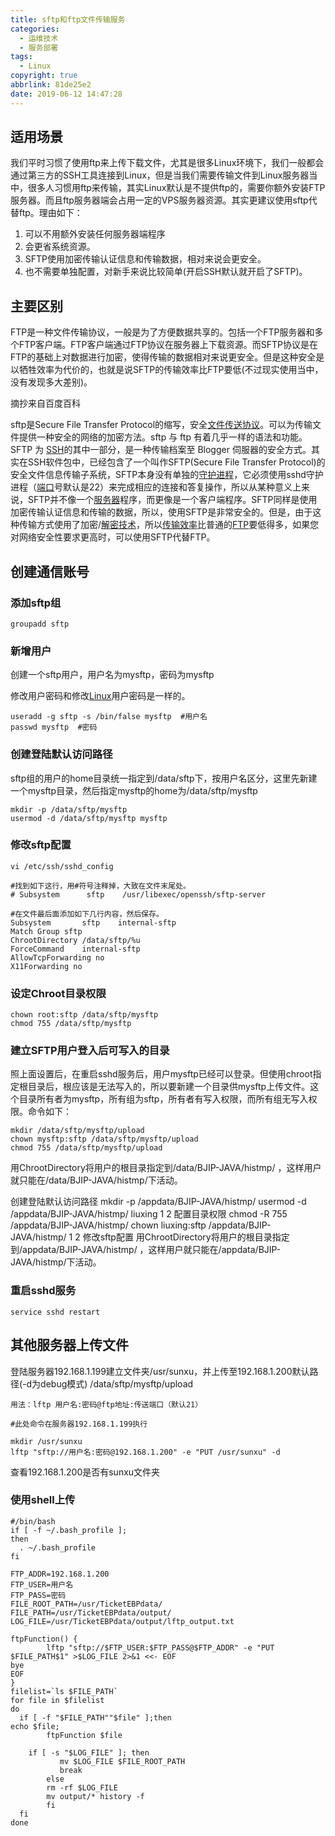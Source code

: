 ```yaml
---
title: sftp和ftp文件传输服务
categories:
  - 运维技术
  - 服务部署
tags:
  - Linux
copyright: true
abbrlink: 81de25e2
date: 2019-06-12 14:47:28
---
```


## 适用场景

我们平时习惯了使用ftp来上传下载文件，尤其是很多Linux环境下，我们一般都会通过第三方的SSH工具连接到Linux，但是当我们需要传输文件到Linux服务器当中，很多人习惯用ftp来传输，其实Linux默认是不提供ftp的，需要你额外安装FTP服务器。而且ftp服务器端会占用一定的VPS服务器资源。其实更建议使用sftp代替ftp。理由如下：

1. 可以不用额外安装任何服务器端程序
2. 会更省系统资源。
3. SFTP使用加密传输认证信息和传输数据，相对来说会更安全。
4. 也不需要单独配置，对新手来说比较简单(开启SSH默认就开启了SFTP)。

<!--more-->

## 主要区别

FTP是一种文件传输协议，一般是为了方便数据共享的。包括一个FTP服务器和多个FTP客户端。FTP客户端通过FTP协议在服务器上下载资源。而SFTP协议是在FTP的基础上对数据进行加密，使得传输的数据相对来说更安全。但是这种安全是以牺牲效率为代价的，也就是说SFTP的传输效率比FTP要低(不过现实使用当中，没有发现多大差别)。

摘抄来自百度百科

sftp是Secure File Transfer Protocol的缩写，安全[文件传送协议](https://baike.baidu.com/item/文件传送协议)。可以为传输文件提供一种安全的网络的加密方法。sftp 与 ftp 有着几乎一样的语法和功能。SFTP 为 [SSH](https://baike.baidu.com/item/SSH/10407)的其中一部分，是一种传输档案至 Blogger 伺服器的安全方式。其实在SSH软件包中，已经包含了一个叫作SFTP(Secure File Transfer Protocol)的安全文件信息传输子系统，SFTP本身没有单独的[守护进程](https://baike.baidu.com/item/守护进程)，它必须使用sshd守护进程（[端口](https://baike.baidu.com/item/端口)号默认是22）来完成相应的连接和答复操作，所以从某种意义上来说，SFTP并不像一个[服务器](https://baike.baidu.com/item/服务器)程序，而更像是一个客户端程序。SFTP同样是使用加密传输认证信息和传输的数据，所以，使用SFTP是非常安全的。但是，由于这种传输方式使用了加密/[解密技术](https://baike.baidu.com/item/解密技术)，所以[传输效率](https://baike.baidu.com/item/传输效率)比普通的[FTP](https://baike.baidu.com/item/FTP/13839)要低得多，如果您对网络安全性要求更高时，可以使用SFTP代替FTP。

## 创建通信账号

### 添加sftp组

```shell
groupadd sftp
```

### 新增用户

创建一个sftp用户，用户名为mysftp，密码为mysftp

修改用户密码和修改[Linux](http://lib.csdn.net/base/linux)用户密码是一样的。

```shell
useradd -g sftp -s /bin/false mysftp  #用户名
passwd mysftp  #密码
```

### 创建登陆默认访问路径

sftp组的用户的home目录统一指定到/data/sftp下，按用户名区分，这里先新建一个mysftp目录，然后指定mysftp的home为/data/sftp/mysftp

```shell
mkdir -p /data/sftp/mysftp  
usermod -d /data/sftp/mysftp mysftp
```

### 修改sftp配置

```
vi /etc/ssh/sshd_config

#找到如下这行，用#符号注释掉，大致在文件末尾处。
# Subsystem      sftp    /usr/libexec/openssh/sftp-server 

#在文件最后面添加如下几行内容，然后保存。
Subsystem       sftp    internal-sftp    
Match Group sftp    
ChrootDirectory /data/sftp/%u    
ForceCommand    internal-sftp    
AllowTcpForwarding no    
X11Forwarding no 
```

### 设定Chroot目录权限

```shell
chown root:sftp /data/sftp/mysftp  
chmod 755 /data/sftp/mysftp  
```

### 建立SFTP用户登入后可写入的目录

照上面设置后，在重启sshd服务后，用户mysftp已经可以登录。但使用chroot指定根目录后，根应该是无法写入的，所以要新建一个目录供mysftp上传文件。这个目录所有者为mysftp，所有组为sftp，所有者有写入权限，而所有组无写入权限。命令如下：

```shell
mkdir /data/sftp/mysftp/upload  
chown mysftp:sftp /data/sftp/mysftp/upload  
chmod 755 /data/sftp/mysftp/upload 
```

用ChrootDirectory将用户的根目录指定到/data/BJIP-JAVA/histmp/ ，这样用户就只能在/data/BJIP-JAVA/histmp/下活动。

创建登陆默认访问路径
 mkdir -p /appdata/BJIP-JAVA/histmp/
 usermod -d /appdata/BJIP-JAVA/histmp/ liuxing
1
2
配置目录权限
chmod -R 755 /appdata/BJIP-JAVA/histmp/
chown liuxing:sftp /appdata/BJIP-JAVA/histmp/
1
2
修改sftp配置
用ChrootDirectory将用户的根目录指定到/appdata/BJIP-JAVA/histmp/ ，这样用户就只能在/appdata/BJIP-JAVA/histmp/下活动。

### 重启sshd服务

```shell
service sshd restart
```



## 其他服务器上传文件

登陆服务器192.168.1.199建立文件夹/usr/sunxu，并上传至192.168.1.200默认路径(-d为debug模式)
/data/sftp/mysftp/upload

```shell
用法：lftp 用户名:密码@ftp地址:传送端口（默认21）
```

```shell
#此处命令在服务器192.168.1.199执行

mkdir /usr/sunxu
lftp "sftp://用户名:密码@192.168.1.200" -e "PUT /usr/sunxu" -d
```


查看192.168.1.200是否有sunxu文件夹

### 使用shell上传

```shell
#/bin/bash
if [ -f ~/.bash_profile ];
then
  . ~/.bash_profile
fi

FTP_ADDR=192.168.1.200
FTP_USER=用户名
FTP_PASS=密码
FILE_ROOT_PATH=/usr/TicketEBPdata/
FILE_PATH=/usr/TicketEBPdata/output/
LOG_FILE=/usr/TicketEBPdata/output/lftp_output.txt

ftpFunction() {
        lftp "sftp://$FTP_USER:$FTP_PASS@$FTP_ADDR" -e "PUT $FILE_PATH$1" >$LOG_FILE 2>&1 <<- EOF
bye
EOF
}
filelist=`ls $FILE_PATH`
for file in $filelist
do
  if [ -f "$FILE_PATH""$file" ];then
echo $file;   
        ftpFunction $file

	if [ -s "$LOG_FILE" ]; then
           mv $LOG_FILE $FILE_ROOT_PATH
           break
        else
        rm -rf $LOG_FILE
        mv output/* history -f 
        fi
  fi
done
```

